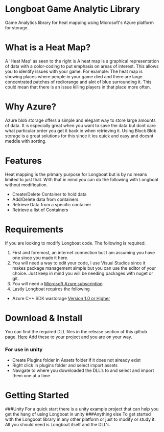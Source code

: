 # Longboat Game Analytic Library
Game Analytics library for heat mapping using Microsoft's Azure platform for storage.

# What is a Heat Map?
A 'Heat Map' as seen to the right is A heat map is a graphical representation of data with a color-coding to put emphasis on areas of interest. This allows you to identify issues with your game. For example: The heat map is showing places where people in your game died and there are large concentrated patches of red/orange and alot of blue surrounding it. This could mean that there is an issue killing players in that place more often.

# Why Azure?
Azure blob storage offers a simple and elegant way to store large amounts of data. It is especially great when you want to save the data but dont care what particular order you get it back in when retrieving it. Using Block Blob storage is a great solutions for this since it ios quick and easy and doesnt meddle with sorting.

# Features
Heat mapping is the primary purpose for Longboat but is by no means limited to just that. With that in mind you can do the following with Longboat without modification.
  - Create/Delete Container to hold data
  - Add/Delete data from containers
  - Retrieve Data from a specific container
  - Retrieve a list of Containers

# Requirements
If you are looking to modify Longboat code. The following is required.  
1. First and foremost, an internet connection but I am assuming you have one since you made it here.  
2. You will need a way to edit your code, I use Visual Studios since it makes package management simple but you can use the editor of your choice. Just keep in mind you will be needing packages with nuget or git.  
3. You will need a <a href="https://azure.microsoft.com/en-us/pricing/free-trial/?WT.mc_id=azurebg_CA_sem_google_BR_BRTop_Nontest_FreeTrial_azure&WT.srch=1">Microsoft Azure subscription</a>  
4. Lastly Longboat requires the following
- Azure C++ SDK wastorage <a href="https://www.nuget.org/packages/wastorage/">Version 1.0 or Higher</a>

# Download & Install
You can find the required DLL files in the release section of this github page. <a href="https://github.com/ScruffyFurn/Longboat/releases">Here</a>
Add these to your project and you are on your way. 

### For use in unity
  - Create Plugins folder in Assets folder if it does not already exist
  - Right click in plugins folder and select import assets
  - Navigate to where you downloaded the DLL’s to and select and import them one at a time

# Getting Started
###Unity
For a quick start there is a unity example project that can help you get the hang of using Longboat in unity
###Anything else
To get started with the Longboat library in any other platform or just to modify or study it. All you should need is Longboat itself and the DLL's



